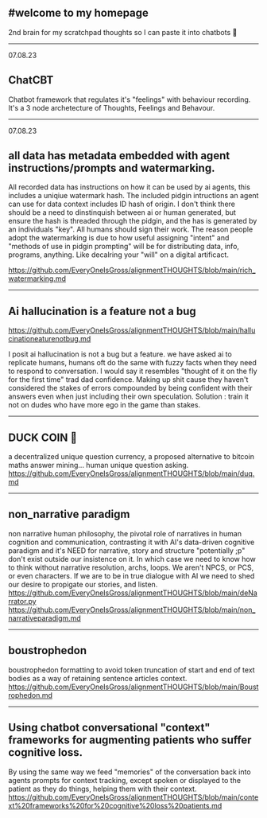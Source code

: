 #welcome to my homepage
---

2nd brain for my scratchpad thoughts so I can paste it into chatbots 📎

---
07.08.23
## ChatCBT 

Chatbot framework that regulates it's "feelings" with behaviour recording. It's a 3 node archetecture of Thoughts, Feelings and Behavour. 

---
07.08.23
## all data has metadata embedded with agent instructions/prompts and watermarking.

All recorded data has instructions on how it can be used by ai agents, this includes a uniqiue watermark hash. The included pidgin intructions an agent can use for data context includes ID hash of origin. I don't think there should be a need to dinstinquish between ai or human generated, but ensure the hash is threaded through the pidgin, and the has is generated by an individuals "key". All humans should sign their work. The reason people adopt the watermarking is due to how useful assigning "intent" and "methods of use in pidgin prompting" will be for distributing data, info, programs, anything. Like decalring your "will" on a digital artificact. 

https://github.com/EveryOneIsGross/alignmentTHOUGHTS/blob/main/rich_watermarking.md

---

## Ai hallucination is a feature not a bug

https://github.com/EveryOneIsGross/alignmentTHOUGHTS/blob/main/hallucinationeaturenotbug.md


I posit ai hallucination is not a bug but a feature. we have asked ai to replicate humans, humans oft do the same with fuzzy facts when they need to respond to conversation. I would say it resembles "thought of it on the fly for the first time" trad dad confidence. Making up shit cause they haven't considered the stakes of errors compounded by being confident with their answers even when just including their own speculation. Solution : train it not on dudes who have more ego in the game than stakes. 

---

## DUCK COIN 🦆
a decentralized unique question currency, a proposed alternative to bitcoin maths answer mining... human unique question asking.
https://github.com/EveryOneIsGross/alignmentTHOUGHTS/blob/main/duq.md

---

## non_narrative paradigm

non narrative human philosophy, the pivotal role of narratives in human cognition and communication, contrasting it with AI's data-driven cognitive paradigm and it's NEED for narrative, story and structure "potentially ;p" don't exist outside our insistence on it. In which case we need to know how to think without narrative resolution, archs, loops. We aren't NPCS, or PCS, or even characters. If we are to be in true dialogue with AI we need to shed our desire to propigate our stories, and listen. 
https://github.com/EveryOneIsGross/alignmentTHOUGHTS/blob/main/deNarrator.py
https://github.com/EveryOneIsGross/alignmentTHOUGHTS/blob/main/non_narrativeparadigm.md

---


## boustrophedon

boustrophedon formatting to avoid token truncation of start and end of text bodies as a way of retaining sentence articles context.
https://github.com/EveryOneIsGross/alignmentTHOUGHTS/blob/main/Boustrophedon.md

---

## Using chatbot conversational "context" frameworks for augmenting patients who suffer cognitive loss. 

By using the same way we feed "memories" of the conversation back into agents prompts for context tracking, except spoken or displayed to the patient as they do things, helping them with their context.
https://github.com/EveryOneIsGross/alignmentTHOUGHTS/blob/main/context%20frameworks%20for%20cognitive%20loss%20patients.md
